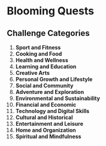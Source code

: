 # Blooming Quests

## Challenge Categories

1. **Sport and Fitness**
2. **Cooking and Food**
3. **Health and Wellness**
4. **Learning and Education**
5. **Creative Arts**
6. **Personal Growth and Lifestyle**
7. **Social and Community**
8. **Adventure and Exploration**
9. **Environmental and Sustainability**
10. **Financial and Economic**
11. **Technology and Digital Skills**
12. **Cultural and Historical**
13. **Entertainment and Leisure**
14. **Home and Organization**
15. **Spiritual and Mindfulness**
